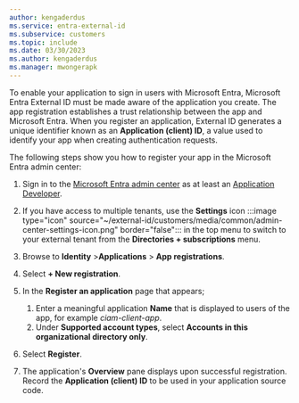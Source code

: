 ```yaml
---
author: kengaderdus
ms.service: entra-external-id
ms.subservice: customers
ms.topic: include
ms.date: 03/30/2023
ms.author: kengaderdus
ms.manager: mwongerapk
---
```

<!--Doesn't apply to daemon app-->

To enable your application to sign in users with Microsoft Entra, Microsoft Entra External ID must be made aware of the application you create. The app registration establishes a trust relationship between the app and Microsoft Entra. When you register an application, External ID generates a unique identifier known as an **Application (client) ID**, a value used to identify your app when creating authentication requests.

The following steps show you how to register your app in the Microsoft Entra admin center:

1. Sign in to the [Microsoft Entra admin center](https://entra.microsoft.com) as at least an [Application Developer](~/identity/role-based-access-control/permissions-reference.md#application-developer).
1. If you have access to multiple tenants, use the **Settings** icon :::image type="icon" source="~/external-id/customers/media/common/admin-center-settings-icon.png" border="false"::: in the top menu to switch to your external tenant from the **Directories + subscriptions** menu. 
1. Browse to **Identity** >**Applications** > **App registrations**.
1. Select **+ New registration**.
1. In the **Register an application** page that appears;

    1. Enter a meaningful application **Name** that is displayed to users of the app, for example *ciam-client-app*.
    1. Under **Supported account types**, select **Accounts in this organizational directory only**.

1. Select **Register**.
1. The application's **Overview** pane displays upon successful registration. Record the **Application (client) ID** to be used in your application source code.
